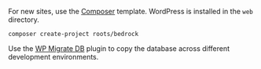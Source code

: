 For new sites, use the [Composer](https://github.com/roots/bedrock) template. WordPress is installed in the `web` directory.

    composer create-project roots/bedrock

Use the [WP Migrate DB](https://wordpress.org/plugins/wp-migrate-db/) plugin to copy the database across different development environments.
